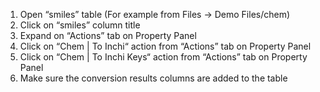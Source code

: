 1. Open “smiles” table (For example from Files -> Demo Files/chem)
2. Click on “smiles” column title
3. Expand on “Actions” tab on Property Panel
4. Click on “Chem | To Inchi“ action from “Actions” tab on Property Panel
5. Click on “Chem | To Inchi Keys“ action from “Actions” tab on Property Panel
6. Make sure the conversion results columns are added to the table